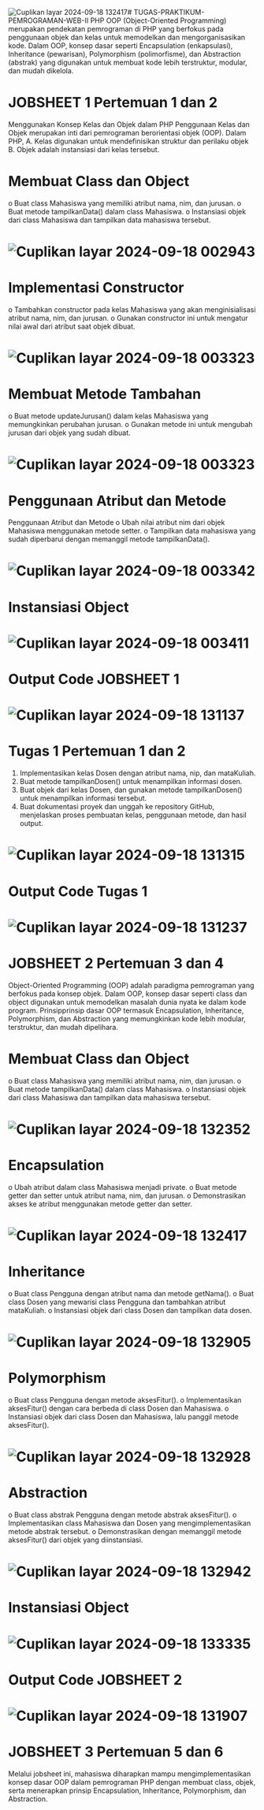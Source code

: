 ![Cuplikan layar 2024-09-18 132417](https://github.com/user-attachments/assets/d70bb2a8-de99-41f9-b2bb-99964c7bc7da)# TUGAS-PRAKTIKUM-PEMROGRAMAN-WEB-II
PHP OOP (Object-Oriented Programming) 
merupakan pendekatan pemrograman di PHP yang berfokus pada penggunaan objek dan kelas untuk memodelkan dan mengorganisasikan kode. Dalam OOP, konsep dasar seperti Encapsulation (enkapsulasi), Inheritance (pewarisan), Polymorphism (polimorfisme), dan Abstraction (abstrak) yang digunakan untuk membuat kode lebih terstruktur, modular, dan mudah dikelola.

# JOBSHEET 1 Pertemuan 1 dan 2
Menggunakan Konsep Kelas dan Objek dalam PHP
Penggunaan Kelas dan Objek merupakan inti dari pemrograman berorientasi objek (OOP). 
Dalam PHP, 
A. Kelas digunakan untuk mendefinisikan struktur dan perilaku objek
B. Objek adalah instansiasi dari kelas tersebut. 

# Membuat Class dan Object
o Buat class Mahasiswa yang memiliki atribut nama, nim, dan jurusan.
o Buat metode tampilkanData() dalam class Mahasiswa.
o Instansiasi objek dari class Mahasiswa dan tampilkan data mahasiswa tersebut.
# ![Cuplikan layar 2024-09-18 002943](https://github.com/user-attachments/assets/e035cf02-dfab-43fe-b019-6a4be1fd7cb9)

# Implementasi Constructor
o Tambahkan constructor pada kelas Mahasiswa yang akan menginisialisasi
atribut nama, nim, dan jurusan.
o Gunakan constructor ini untuk mengatur nilai awal dari atribut saat objek dibuat.
# ![Cuplikan layar 2024-09-18 003323](https://github.com/user-attachments/assets/33b2c6b1-fd20-4440-810c-d55948e66c54)

# Membuat Metode Tambahan
o Buat metode updateJurusan() dalam kelas Mahasiswa yang memungkinkan
perubahan jurusan.
o Gunakan metode ini untuk mengubah jurusan dari objek yang sudah dibuat.
# ![Cuplikan layar 2024-09-18 003323](https://github.com/user-attachments/assets/f3bddd7a-285b-4a37-b72f-e189d0aac211)

# Penggunaan Atribut dan Metode
Penggunaan Atribut dan Metode
o Ubah nilai atribut nim dari objek Mahasiswa menggunakan metode setter.
o Tampilkan data mahasiswa yang sudah diperbarui dengan memanggil metode
tampilkanData().
# ![Cuplikan layar 2024-09-18 003342](https://github.com/user-attachments/assets/55c32749-8210-4722-8c97-054ec4100bed)

# Instansiasi Object
# ![Cuplikan layar 2024-09-18 003411](https://github.com/user-attachments/assets/b3c57c2f-fdde-4ffc-afa8-7cd8bd85f1ec)

# Output Code JOBSHEET 1
# ![Cuplikan layar 2024-09-18 131137](https://github.com/user-attachments/assets/39d68d2f-3709-4ce5-a576-ecd1a087843e)

# Tugas 1 Pertemuan 1 dan 2
1. Implementasikan kelas Dosen dengan atribut nama, nip, dan mataKuliah. 
2. Buat metode tampilkanDosen() untuk menampilkan informasi dosen. 
3. Buat objek dari kelas Dosen, dan gunakan metode tampilkanDosen() untuk 
menampilkan informasi tersebut. 
4. Buat dokumentasi proyek dan unggah ke repository GitHub, menjelaskan proses 
pembuatan kelas, penggunaan metode, dan hasil output.
# ![Cuplikan layar 2024-09-18 131315](https://github.com/user-attachments/assets/ebf7a28b-ff96-4a06-a9fb-737b634989a6)

# Output Code Tugas 1
# ![Cuplikan layar 2024-09-18 131237](https://github.com/user-attachments/assets/216e30d4-08c7-4325-a511-4c395dc4c61b)


# JOBSHEET 2 Pertemuan 3 dan 4
Object-Oriented Programming (OOP) adalah paradigma pemrograman yang berfokus pada konsep objek. Dalam OOP, konsep dasar seperti class dan object digunakan untuk memodelkan masalah dunia nyata ke dalam kode program. Prinsipprinsip dasar OOP termasuk Encapsulation, Inheritance, Polymorphism, dan Abstraction yang memungkinkan kode lebih modular, terstruktur, dan mudah dipelihara. 

# Membuat Class dan Object 
o Buat class Mahasiswa yang memiliki atribut nama, nim, dan jurusan. 
o Buat metode tampilkanData() dalam class Mahasiswa. 
o Instansiasi objek dari class Mahasiswa dan tampilkan data mahasiswa tersebut.
# ![Cuplikan layar 2024-09-18 132352](https://github.com/user-attachments/assets/f9fec137-c886-4d5c-9b33-1a90fa72668e)

# Encapsulation 
o Ubah atribut dalam class Mahasiswa menjadi private. 
o Buat metode getter dan setter untuk atribut nama, nim, dan jurusan. 
o Demonstrasikan akses ke atribut menggunakan metode getter dan setter.
# ![Cuplikan layar 2024-09-18 132417](https://github.com/user-attachments/assets/3bd9158c-6a62-417f-bc63-19220869bc8a)

# Inheritance 
o Buat class Pengguna dengan atribut nama dan metode getNama(). 
o Buat class Dosen yang mewarisi class Pengguna dan tambahkan atribut mataKuliah. 
o Instansiasi objek dari class Dosen dan tampilkan data dosen.
# ![Cuplikan layar 2024-09-18 132905](https://github.com/user-attachments/assets/2def3144-0bcd-44c1-98c8-2de5501e3e83)

# Polymorphism 
o Buat class Pengguna dengan metode aksesFitur(). 
o Implementasikan aksesFitur() dengan cara berbeda di class Dosen dan Mahasiswa. 
o Instansiasi objek dari class Dosen dan Mahasiswa, lalu panggil metode aksesFitur().
# ![Cuplikan layar 2024-09-18 132928](https://github.com/user-attachments/assets/8becd985-aab6-4e1d-b9c6-600fefbc67cf)

# Abstraction 
o Buat class abstrak Pengguna dengan metode abstrak aksesFitur(). 
o Implementasikan class Mahasiswa dan Dosen yang mengimplementasikan metode abstrak tersebut. 
o Demonstrasikan dengan memanggil metode aksesFitur() dari objek yang diinstansiasi.
# ![Cuplikan layar 2024-09-18 132942](https://github.com/user-attachments/assets/4a22282a-3aee-49ec-869c-3a0ab1684d26)

# Instansiasi Object
# ![Cuplikan layar 2024-09-18 133335](https://github.com/user-attachments/assets/f938e51b-270a-44a6-a37d-28f5c6eaf80b)

# Output Code JOBSHEET 2
# ![Cuplikan layar 2024-09-18 131907](https://github.com/user-attachments/assets/69fafaf9-fd52-4650-95d1-1bd39b36048d)


# JOBSHEET 3 Pertemuan 5 dan 6
Melalui jobsheet ini, mahasiswa diharapkan mampu mengimplementasikan konsep dasar OOP dalam pemrograman PHP dengan membuat class, objek, serta menerapkan prinsip Encapsulation, Inheritance, Polymorphism, dan Abstraction.

